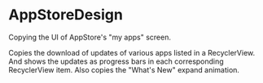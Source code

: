 # AppStoreDesign
Copying the UI of AppStore's "my apps" screen.

Copies the download of updates of various apps listed in a RecyclerView. And shows the updates as progress bars in each corresponding RecyclerView item.
Also copies the "What's New" expand animation.
